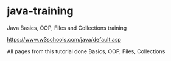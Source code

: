 # java-training
Java Basics, OOP, Files and Collections training

https://www.w3schools.com/java/default.asp

All pages from this tutorial done
Basics, OOP, Files, Collections
